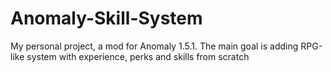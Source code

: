 # Anomaly-Skill-System
My personal project, a mod for Anomaly 1.5.1. The main goal is adding RPG-like system with experience, perks and skills from scratch
